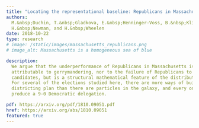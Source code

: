 ```yaml
---
title: "Locating the representational baseline: Republicans in Massachusetts"
authors:
  M.&nbsp;Duchin, T.&nbsp;Gladkova, E.&nbsp;Henninger-Voss, B.&nbsp;Klingensmith,
  H.&nbsp;Newman, and H.&nbsp;Wheelen
date: 2018-10-22
type: research
# image: /static/images/massachusetts_republicans.png
# image_alt: Massachusetts is a homogeneous sea of blue

description:
  We argue that the underperformance of Republicans in Massachusetts is not
  attributable to gerrymandering, nor to the failure of Republicans to field House
  candidates, but is a structural mathematical feature of the distribution of votes.
  For several of the elections studied here, there are more ways of building a valid
  districting plan than there are particles in the galaxy, and every one of them will
  produce a 9-0 Democratic delegation.

pdf: https://arxiv.org/pdf/1810.09051.pdf
href: https://arxiv.org/abs/1810.09051
featured: true
---
```

